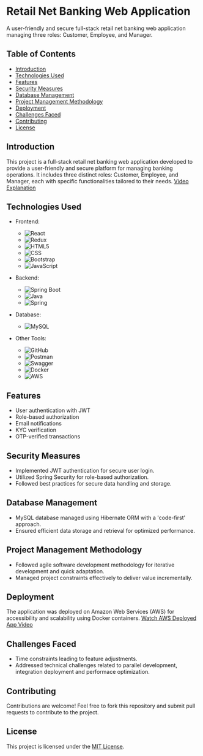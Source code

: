 # Retail Net Banking Web Application

A user-friendly and secure full-stack retail net banking web application managing three roles: Customer, Employee, and Manager.

## Table of Contents

- [Introduction](#introduction)
- [Technologies Used](#technologies-used)
- [Features](#features)
- [Security Measures](#security-measures)
- [Database Management](#database-management)
- [Project Management Methodology](#project-management-methodology)
- [Deployment](#deployment)
- [Challenges Faced](#challenges-faced)
- [Contributing](#contributing)
- [License](#license)

## Introduction

This project is a full-stack retail net banking web application developed to provide a user-friendly and secure platform for managing banking operations. It includes three distinct roles: Customer, Employee, and Manager, each with specific functionalities tailored to their needs.
[Video Explanation](https://www.youtube.com/watch?v=YOUR_VIDEO_ID)

## Technologies Used

- Frontend:
  - ![React](https://img.shields.io/badge/-React-61DAFB?logo=react&logoColor=white)
  - ![Redux](https://img.shields.io/badge/-Redux-764ABC?logo=redux&logoColor=white)
  - ![HTML5](https://img.shields.io/badge/-HTML5-E34F26?logo=html5&logoColor=white)
  - ![CSS](https://img.shields.io/badge/-CSS-1572B6?logo=css3&logoColor=white)
  - ![Bootstrap](https://img.shields.io/badge/-Bootstrap-563D7C?logo=bootstrap&logoColor=white)
  - ![JavaScript](https://img.shields.io/badge/-JavaScript-F7DF1E?logo=javascript&logoColor=black)

- Backend:
  - ![Spring Boot](https://img.shields.io/badge/-Spring%20Boot-6DB33F?logo=springboot&logoColor=white)
  - ![Java](https://img.shields.io/badge/-Java-007396?logo=java&logoColor=white)
  - ![Spring](https://img.shields.io/badge/-Spring-6DB33F?logo=spring&logoColor=white)

- Database:
  - ![MySQL](https://img.shields.io/badge/-MySQL-4479A1?logo=mysql&logoColor=white)

- Other Tools:
  - ![GitHub](https://img.shields.io/badge/-GitHub-181717?logo=github&logoColor=white)
  - ![Postman](https://img.shields.io/badge/-Postman-FF6C37?logo=postman&logoColor=white)
  - ![Swagger](https://img.shields.io/badge/-Swagger-85EA2D?logo=swagger&logoColor=black)
  - ![Docker](https://img.shields.io/badge/-Docker-2496ED?logo=docker&logoColor=white)
  - ![AWS](https://img.shields.io/badge/-AWS-232F3E?logo=amazonaws&logoColor=white)

## Features

- User authentication with JWT
- Role-based authorization
- Email notifications
- KYC verification
- OTP-verified transactions

## Security Measures

- Implemented JWT authentication for secure user login.
- Utilized Spring Security for role-based authorization.
- Followed best practices for secure data handling and storage.

## Database Management

- MySQL database managed using Hibernate ORM with a 'code-first' approach.
- Ensured efficient data storage and retrieval for optimized performance.

## Project Management Methodology

- Followed agile software development methodology for iterative development and quick adaptation.
- Managed project constraints effectively to deliver value incrementally.

## Deployment

The application was deployed on Amazon Web Services (AWS) for accessibility and scalability using Docker containers. 
[Watch AWS Deployed App Video](https://www.youtube.com/watch?v=YOUR_VIDEO_ID)

## Challenges Faced

- Time constraints leading to feature adjustments.
- Addressed technical challenges related to parallel development, integration deployment and performace optimization.

## Contributing

Contributions are welcome! Feel free to fork this repository and submit pull requests to contribute to the project.

## License

This project is licensed under the [MIT License](LICENSE).
